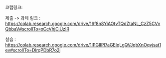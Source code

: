 코랩링크: 

제출 -> 과제 링크 : https://colab.research.google.com/drive/16f8n8YiAOtvTQdZtaNL_CzZ5CVvQbbaV#scrollTo=xCcVhjClUzIR







실습 : https://colab.research.google.com/drive/1IPGIIPl7aGEIqLgQVJqbXnOqvjsat1ev#scrollTo=DIrqPDbR7o2j
